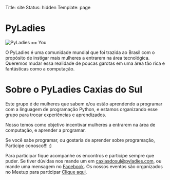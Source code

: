 Title: site
Status: hidden
Template: page

# PyLadies

![PyLadies == You]({filename}/images/pyladies_equals_you.png)

O PyLadies é uma comunidade mundial que foi trazida ao Brasil com o propósito de instigar mais mulheres a entrarem na área tecnológica.
Queremos mudar essa realidade de poucas garotas em uma área tão rica e fantásticas como a computação.


# Sobre o PyLadies Caxias do Sul

Este grupo é de mulheres que sabem e/ou estão aprendendo a programar com a linguagem de programação Python, e estamos organizando esse grupo para trocar experiências e aprendizados.

Nosso temos como objetivo incentivar mulheres a entrarem na área de computação, e aprender a programar.

Se você sabe programar, ou gostaria de aprender sobre programação, Participe conosco!!! :)

Para participar fique acompanhe os encontros e participe sempre que puder. Se tiver dúvidas nos mande um em
[caxiasdosul@pyladies.com](mailto:caxiasdosul@pyladies.com), ou mande uma mensagem no
[Facebook](https://www.facebook.com/pyladiescaxias/).
Os nossos eventos são organizados no Meetup para participar [Clique aqui](http://meetu.ps/c/3D4pY/zCHHh/f).
